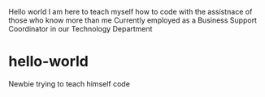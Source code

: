 Hello world
I am here to teach myself how to code with the assistnace of those who know more than me
Currently employed as a Business Support Coordinator in our Technology Department
# hello-world
Newbie trying to teach himself code
